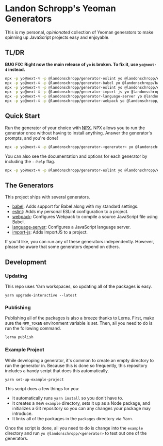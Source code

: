# Landon Schropp's Yeoman Generators

This is my personal, *opinionated* collection of Yeoman generators to make spinning up JavaScript
projects easy and enjoyable.

## TL/DR

**BUG FIX: Right now the main release of `yo` is broken. To fix it, use `yo@next-4` instead.**

``` bash
npx -p yo@next-4 -p @landonschropp/generator-eslint yo @landonschropp/eslint --help
npx -p yo@next-4 -p @landonschropp/generator-babel yo @landonschropp/babel
npx -p yo@next-4 -p @landonschropp/generator-eslint yo @landonschropp/eslint
npx -p yo@next-4 -p @landonschropp/generator-import-js yo @landonschropp/import-js
npx -p yo@next-4 -p @landonschropp/generator-language-server yo @landonschropp/language-server
npx -p yo@next-4 -p @landonschropp/generator-webpack yo @landonschropp/webpack
```

## Quick Start

Run the generator of your choice with [NPX](https://github.com/zkat/npx). NPX allows you to run the
generator once without having to install anything. Answer the generator's prompts, and you're done!

``` sh
npx -p yo@next-4 -p @landonschropp/generator-<generator> yo @landonschropp/<generator>
```

You can also see the documentation and options for each generator by including the `--help` flag.

``` sh
npx -p yo@next-4 -p @landonschropp/generator-eslint yo @landonschropp/eslint --help
```

## The Generators

This project ships with several generators.

* [babel](packages/generator-babel/readme.md): Adds support for Babel along with my standard
  settings.
* [eslint](packages/generator-eslint/readme.md): Adds my personal ESLint configuration to a project.
* [webpack](packages/generator-webpack/readme.md): Configures Webpack to compile a source JavaScript
  file using Babel.
* [language-server](packages/generator-language-server/readme.md): Configures a JavaScript language
  server.
* [import-js](packages/generator-import-js/readme.md): Adds ImportJS to a project.

If you'd like, you can run any of these generators independently. However, please be aware that some
generators depend on others.

## Development

### Updating

This repo uses Yarn workspaces, so updating all of the packages is easy.

```
yarn upgrade-interactive --latest
```

### Publishing

Publishing all of the packages is also a breeze thanks to Lerna. First, make sure the
`NPM_TOKEN` environment variable is set. Then, all you need to do is run the following command.

``` sh
lerna publish
```

### Example Project

While developing a generator, it's common to create an empty directory to run the generator in.
Because this is done so frequently, this repository includes a handy script that does this
automatically.

``` sh
yarn set-up-example-project
```

This script does a few things for you:

* It automatically runs `yarn install` so you don't have to.
* It creates a new `example` directory, sets it up as a Node package, and initializes a Git
  repository so you can any changes your package may introduce.
* It links all of the packages in the `packages` directory via Yarn.

Once the script is done, all you need to do is change into the `example` directory and run
`yo @landonschropp/<generator>` to test out one of the generators.
